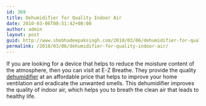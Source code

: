 ```yaml
---
id: 369
title: Dehumidifier for Quality Indoor Air
date: 2010-03-06T00:51:42+00:00
author: admin
layout: post
guid: http://www.shobhadeepaksingh.com/2010/03/06/dehumidifier-for-quality-indoor-air/
permalink: /2010/03/06/dehumidifier-for-quality-indoor-air/
---
```

If you are looking for a device that helps to reduce the moisture content of the atmosphere, then you can visit at E-Z Breathe. They provide the quality [dehumidifier](http://www.ezbreathe.com) at an affordable price that helps to improve your home ventilation and eradicate the unwanted smells. This dehumidifier improves the quality of indoor air, which helps you to breath the clean air that leads to healthy life.